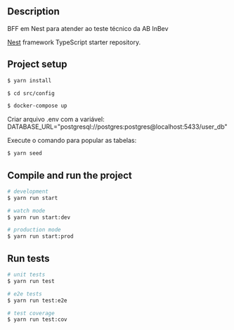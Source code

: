 ## Description

BFF em Nest para atender ao teste técnico da AB InBev

[Nest](https://github.com/nestjs/nest) framework TypeScript starter repository.


## Project setup

```bash
$ yarn install

$ cd src/config

$ docker-compose up
```

Criar arquivo .env com a variável: DATABASE_URL="postgresql://postgres:postgres@localhost:5433/user_db"


Execute o comando para popular as tabelas:
```bash
$ yarn seed
```



## Compile and run the project

```bash
# development
$ yarn run start

# watch mode
$ yarn run start:dev

# production mode
$ yarn run start:prod
```

## Run tests

```bash
# unit tests
$ yarn run test

# e2e tests
$ yarn run test:e2e

# test coverage
$ yarn run test:cov
```

